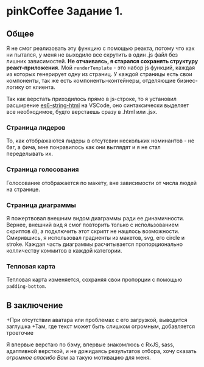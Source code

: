 # pinkCoffee Задание 1.

## Общее
Я не смог реализовать эту функцию с помощью реакта, потому что как ни пытался, 
у меня не выходило все скрутить в один .js файл без лишних зависимостей.
**Не отчаиваясь, я старался сохранять структуру реакт-приложения.**
Мой `renderTemplate` - это набор js функций, каждая из которых генерирует одну из страниц.
У каждой страницы есть свои компоненты, так же есть компоненты-контейнеры, 
отделяющие бизнес-логику от клиента.

Так как верстать приходилось прямо в js-строке, то я установил 
расширение [es6-string-html](https://marketplace.visualstudio.com/items?itemName=Tobermory.es6-string-html)
на VSCode, оно синтаксически выделяет все необходимое, будто верстаешь сразу в .html или .jsx.

### Страница лидеров
То, как отображаются лидеры в отсутсвии нескольких номинантов - не баг, а фича, 
мне понравилось как они выглядят и я не стал переделывать их.

### Страница голосования
Голосование отображается по макету, вне зависимости от числа людей на странице.

### Страница диаграммы
Я пожертвовал внешним видом диаграммы ради ее динамичности.
Вернее, внешний вид я смог повторить только с использованием скриптов `d3`,
а подключить этот скрипт не нашлось возможности. Смирившись, я использовал градиенты 
из макетов, svg, его circle и stroke. Каждая часть диаграммы расчитывается пропорционально 
колличеству коммитов в каждой категории.

### Тепловая карта
Тепловая карта изменяется, сохраняя свои пропорции с помощью `padding-bottom`.

## В заключение

+При отсутствии аватара или проблемах с его загрузкой, выводится заглушка
+Там, где текст может быть слишком огромным, добавляется троеточие

Я впервые верстаю по бэму, впервые знакомлюсь с RxJS, sass, адаптивной версткой, 
и не дожидаясь результатов отбора, хочу сказать *огромное спасибо Вам* за такую мотивацию для меня.
